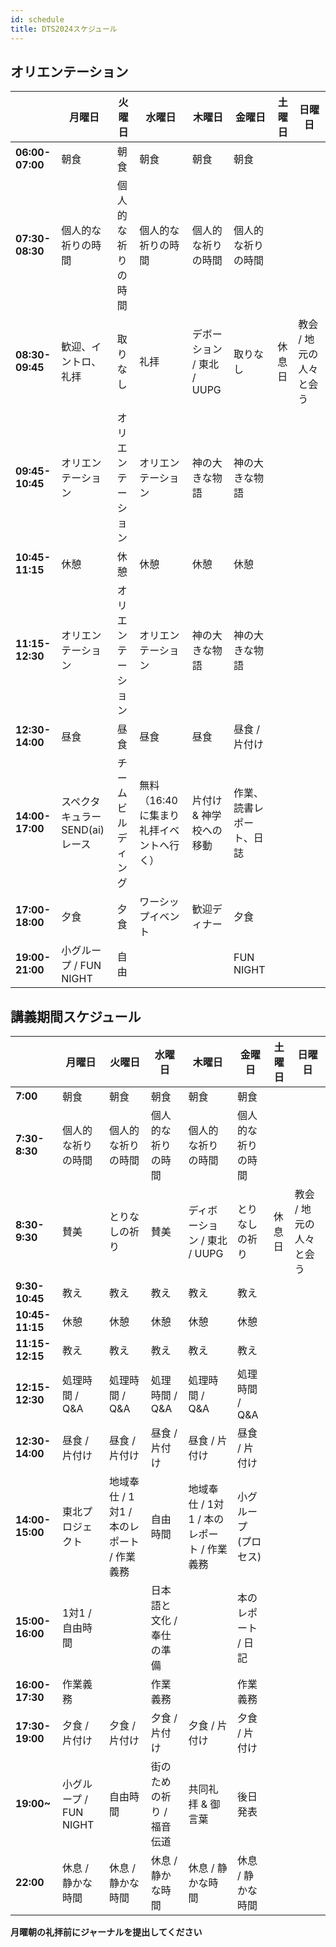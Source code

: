 ```yaml
---
id: schedule
title: DTS2024スケジュール
---
```


## オリエンテーション

|                | **月曜日**         | **火曜日**         | **水曜日**       | **木曜日**         | **金曜日**         | **土曜日**      | **日曜日**              |
|---------------------------------------------------|-----------------|------------------|-----------------|------------------|------------------|---------------|------------------|
| **06:00-07:00**  | 朝食             | 朝食              | 朝食             | 朝食              | 朝食              |                  |                  |
| **07:30-08:30**  | 個人的な祈りの時間        | 個人的な祈りの時間         | 個人的な祈りの時間        | 個人的な祈りの時間         | 個人的な祈りの時間         |               |                |
| **08:30-09:45**  | 歓迎、イントロ、礼拝 | 取りなし          | 礼拝              | デボーション / 東北 / UUPG  | 取りなし          | 休息日          | 教会 / 地元の人々と会う |
| **09:45-10:45**  | オリエンテーション | オリエンテーション | オリエンテーション | 神の大きな物語     | 神の大きな物語     |               |                     |
| **10:45-11:15**   | 休憩              | 休憩               | 休憩              | 休憩               | 休憩               |               |                     |
| **11:15-12:30**   | オリエンテーション | オリエンテーション | オリエンテーション | 神の大きな物語     | 神の大きな物語     |               |                     |
| **12:30-14:00**   | 昼食              | 昼食               | 昼食              | 昼食               | 昼食 / 片付け        |      |             |
| **14:00-17:00**   | スペクタキュラーSEND(ai)レース | チームビルディング | 無料（16:40に集まり礼拝イベントへ行く） | 片付け & 神学校への移動 | 作業、読書レポート、日誌  |               |                     |
| **17:00-18:00**  | 夕食              | 夕食               | ワーシップイベント       | 歓迎ディナー         | 夕食              |               |                     |
| **19:00-21:00**  | 小グループ / FUN NIGHT | 自由              |                   |                   | FUN NIGHT           |               |                     |


## 講義期間スケジュール

|                   | **月曜日**            | **火曜日**          | **水曜日**                      | **木曜日**                         | **金曜日**         | **土曜日**               |  **日曜日**           |
|-----------------------------|------------------------|--------------------------------------|-----------------------------------|------------------------------------|----------------------|--------------------------|----------------------|
| **7:00**               | 朝食      | 朝食     | 朝食    | 朝食        |  朝食        |                          |
| **7:30-8:30**          | 個人的な祈りの時間         | 個人的な祈りの時間 | 個人的な祈りの時間 | 個人的な祈りの時間 | 個人的な祈りの時間  |   |   |
| **8:30-9:30**          | 賛美                | とりなしの祈り                         | 賛美                           | ディボーション / 東北 / UUPG              | とりなしの祈り                     |   休息日      | 教会 / 地元の人々と会う  |
| **9:30-10:45**         | 教え           | 教え                         | 教え                      | 教え                       | 教え          |                          |    |
| **10:45-11:15**        | 休憩              | 休憩                            | 休憩                         | 休憩                          | 休憩             |                          |    |
| **11:15-12:15**        | 教え           | 教え                         | 教え                      | 教え                      | 教え          |                          |    |
| **12:15-12:30**        | 処理時間 / Q&A       | 処理時間 / Q&A                     | 処理時間 / Q&A                  | 処理時間 / Q&A                   | 処理時間 / Q&A      |                          |    |
| **12:30-14:00**        | 昼食 / 片付け  | 昼食 / 片付け         | 昼食 / 片付け     | 昼食 / 片付け     | 昼食 / 片付け |                          |    |
| **14:00-15:00**        | 東北プロジェクト     | 地域奉仕 / 1対1 / 本のレポート / 作業義務 | 自由時間 | 地域奉仕 / 1対1 / 本のレポート / 作業義務 | 小グループ (プロセス)   |                          |    |
| **15:00-16:00**        | 1対1 / 自由時間 |  | 日本語と文化 / 奉仕の準備 |  | 本のレポート / 日記        |            |    |
| **16:00-17:30**        | 作業義務 |  | 作業義務 |  | 作業義務 |                    |    |
| **17:30-19:00**        | 夕食 / 片付け    | 夕食 / 片付け            | 夕食 / 片付け               | 夕食 / 片付け                | 夕食 / 片付け   |                          |    |
| **19:00~**             | 小グループ / FUN NIGHT | 自由時間          | 街のための祈り / 福音伝道    | 共同礼拝 & 御言葉   | 後日発表                  |                          |    |
| **22:00**              | 休息 / 静かな時間   | 休息 / 静かな時間                 | 休息 / 静かな時間              | 休息 / 静かな時間               | 休息 / 静かな時間  |                          |    |


**月曜朝の礼拝前にジャーナルを提出してください**
